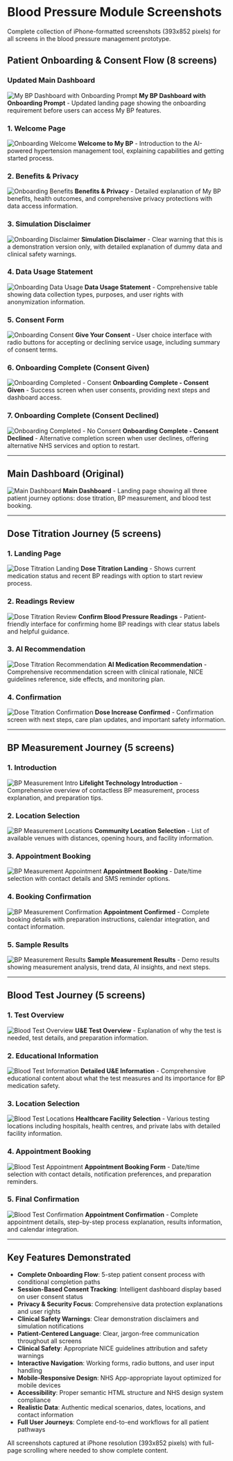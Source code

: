 # Blood Pressure Module Screenshots

Complete collection of iPhone-formatted screenshots (393x852 pixels) for all screens in the blood pressure management prototype.

## Patient Onboarding & Consent Flow (8 screens)

### Updated Main Dashboard
![My BP Dashboard with Onboarding Prompt](mybp-main-onboarding-prompt.png)
**My BP Dashboard with Onboarding Prompt** - Updated landing page showing the onboarding requirement before users can access My BP features.

### 1. Welcome Page
![Onboarding Welcome](onboarding-welcome.png)
**Welcome to My BP** - Introduction to the AI-powered hypertension management tool, explaining capabilities and getting started process.

### 2. Benefits & Privacy
![Onboarding Benefits](onboarding-benefits.png)
**Benefits & Privacy** - Detailed explanation of My BP benefits, health outcomes, and comprehensive privacy protections with data access information.

### 3. Simulation Disclaimer
![Onboarding Disclaimer](onboarding-disclaimer.png)
**Simulation Disclaimer** - Clear warning that this is a demonstration version only, with detailed explanation of dummy data and clinical safety warnings.

### 4. Data Usage Statement
![Onboarding Data Usage](onboarding-data-usage.png)
**Data Usage Statement** - Comprehensive table showing data collection types, purposes, and user rights with anonymization information.

### 5. Consent Form
![Onboarding Consent](onboarding-consent.png)
**Give Your Consent** - User choice interface with radio buttons for accepting or declining service usage, including summary of consent terms.

### 6. Onboarding Complete (Consent Given)
![Onboarding Completed - Consent](onboarding-completed-consent.png)
**Onboarding Complete - Consent Given** - Success screen when user consents, providing next steps and dashboard access.

### 7. Onboarding Complete (Consent Declined)
![Onboarding Completed - No Consent](onboarding-completed-no-consent.png)
**Onboarding Complete - Consent Declined** - Alternative completion screen when user declines, offering alternative NHS services and option to restart.

---

## Main Dashboard (Original)

![Main Dashboard](bp-main-dashboard.png)
**Main Dashboard** - Landing page showing all three patient journey options: dose titration, BP measurement, and blood test booking.

---

## Dose Titration Journey (5 screens)

### 1. Landing Page
![Dose Titration Landing](dose-titration-landing.png)
**Dose Titration Landing** - Shows current medication status and recent BP readings with option to start review process.

### 2. Readings Review
![Dose Titration Review](dose-titration-review.png)
**Confirm Blood Pressure Readings** - Patient-friendly interface for confirming home BP readings with clear status labels and helpful guidance.

### 3. AI Recommendation
![Dose Titration Recommendation](dose-titration-recommendation.png)
**AI Medication Recommendation** - Comprehensive recommendation screen with clinical rationale, NICE guidelines reference, side effects, and monitoring plan.

### 4. Confirmation
![Dose Titration Confirmation](dose-titration-confirmation.png)
**Dose Increase Confirmed** - Confirmation screen with next steps, care plan updates, and important safety information.

---

## BP Measurement Journey (5 screens)

### 1. Introduction
![BP Measurement Intro](bp-measurement-intro.png)
**Lifelight Technology Introduction** - Comprehensive overview of contactless BP measurement, process explanation, and preparation tips.

### 2. Location Selection
![BP Measurement Locations](bp-measurement-locations.png)
**Community Location Selection** - List of available venues with distances, opening hours, and facility information.

### 3. Appointment Booking
![BP Measurement Appointment](bp-measurement-appointment.png)
**Appointment Booking** - Date/time selection with contact details and SMS reminder options.

### 4. Booking Confirmation
![BP Measurement Confirmation](bp-measurement-confirmation.png)
**Appointment Confirmed** - Complete booking details with preparation instructions, calendar integration, and contact information.

### 5. Sample Results
![BP Measurement Results](bp-measurement-results.png)
**Sample Measurement Results** - Demo results showing measurement analysis, trend data, AI insights, and next steps.

---

## Blood Test Journey (5 screens)

### 1. Test Overview
![Blood Test Overview](blood-test-overview.png)
**U&E Test Overview** - Explanation of why the test is needed, test details, and preparation information.

### 2. Educational Information
![Blood Test Information](blood-test-information.png)
**Detailed U&E Information** - Comprehensive educational content about what the test measures and its importance for BP medication safety.

### 3. Location Selection
![Blood Test Locations](blood-test-locations.png)
**Healthcare Facility Selection** - Various testing locations including hospitals, health centres, and private labs with detailed facility information.

### 4. Appointment Booking
![Blood Test Appointment](blood-test-appointment.png)
**Appointment Booking Form** - Date/time selection with contact details, notification preferences, and preparation reminders.

### 5. Final Confirmation
![Blood Test Confirmation](blood-test-confirmation.png)
**Appointment Confirmation** - Complete appointment details, step-by-step process explanation, results information, and calendar integration.

---

## Key Features Demonstrated

- **Complete Onboarding Flow**: 5-step patient consent process with conditional completion paths
- **Session-Based Consent Tracking**: Intelligent dashboard display based on user consent status
- **Privacy & Security Focus**: Comprehensive data protection explanations and user rights
- **Clinical Safety Warnings**: Clear demonstration disclaimers and simulation notifications
- **Patient-Centered Language**: Clear, jargon-free communication throughout all screens
- **Clinical Safety**: Appropriate NICE guidelines attribution and safety warnings
- **Interactive Navigation**: Working forms, radio buttons, and user input handling
- **Mobile-Responsive Design**: NHS App-appropriate layout optimized for mobile devices
- **Accessibility**: Proper semantic HTML structure and NHS design system compliance
- **Realistic Data**: Authentic medical scenarios, dates, locations, and contact information
- **Full User Journeys**: Complete end-to-end workflows for all patient pathways

All screenshots captured at iPhone resolution (393x852 pixels) with full-page scrolling where needed to show complete content.